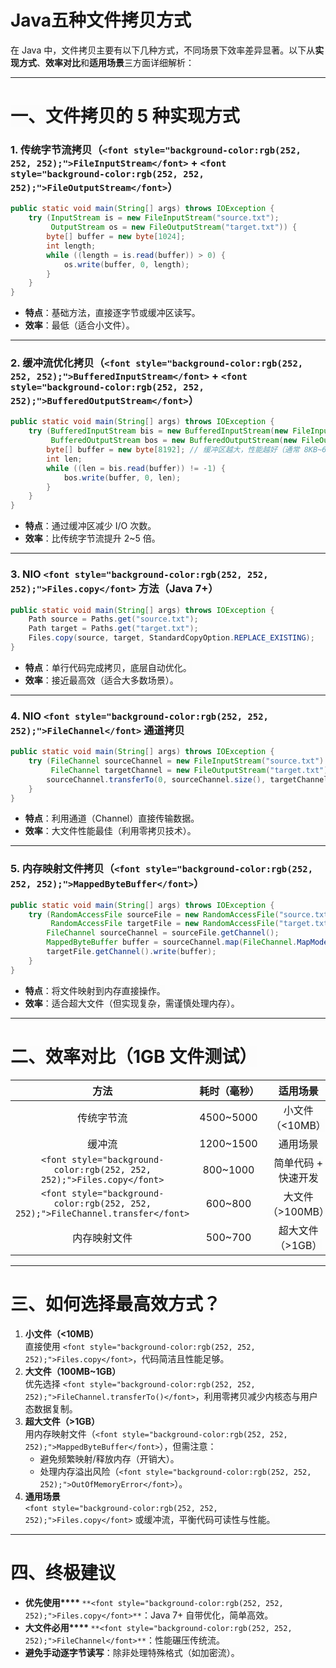 # Java五种文件拷贝方式

<font style="color:rgba(0, 0, 0, 0.9);background-color:rgb(252, 252, 252);">在 Java 中，文件拷贝主要有以下几种方式，不同场景下效率差异显著。以下从</font>**<font style="color:rgba(0, 0, 0, 0.9);background-color:rgb(252, 252, 252);">实现方式</font>**<font style="color:rgba(0, 0, 0, 0.9);background-color:rgb(252, 252, 252);">、</font>**<font style="color:rgba(0, 0, 0, 0.9);background-color:rgb(252, 252, 252);">效率对比</font>**<font style="color:rgba(0, 0, 0, 0.9);background-color:rgb(252, 252, 252);">和</font>**<font style="color:rgba(0, 0, 0, 0.9);background-color:rgb(252, 252, 252);">适用场景</font>**<font style="color:rgba(0, 0, 0, 0.9);background-color:rgb(252, 252, 252);">三方面详细解析：</font>

---

# <font style="color:rgba(0, 0, 0, 0.9);background-color:rgb(252, 252, 252);">一、文件拷贝的 5 种实现方式</font>

### <font style="color:rgba(0, 0, 0, 0.9);background-color:rgb(252, 252, 252);">1. 传统字节流拷贝（</font>`<font style="background-color:rgb(252, 252, 252);">FileInputStream</font>`<font style="color:rgba(0, 0, 0, 0.9);background-color:rgb(252, 252, 252);"> + </font>`<font style="background-color:rgb(252, 252, 252);">FileOutputStream</font>`<font style="color:rgba(0, 0, 0, 0.9);background-color:rgb(252, 252, 252);">）</font>

```java
public static void main(String[] args) throws IOException {
    try (InputStream is = new FileInputStream("source.txt");
         OutputStream os = new FileOutputStream("target.txt")) {
        byte[] buffer = new byte[1024];
        int length;
        while ((length = is.read(buffer)) > 0) {
            os.write(buffer, 0, length);
        }
    }
}
```

+ **<font style="color:rgba(0, 0, 0, 0.9);background-color:rgb(252, 252, 252);">特点</font>**<font style="color:rgba(0, 0, 0, 0.9);background-color:rgb(252, 252, 252);">：基础方法，直接逐字节或缓冲区读写。</font>
+ **<font style="color:rgba(0, 0, 0, 0.9);background-color:rgb(252, 252, 252);">效率</font>**<font style="color:rgba(0, 0, 0, 0.9);background-color:rgb(252, 252, 252);">：最低（适合小文件）。</font>

---

### <font style="color:rgba(0, 0, 0, 0.9);background-color:rgb(252, 252, 252);">2. 缓冲流优化拷贝（</font>`<font style="background-color:rgb(252, 252, 252);">BufferedInputStream</font>`<font style="color:rgba(0, 0, 0, 0.9);background-color:rgb(252, 252, 252);"> + </font>`<font style="background-color:rgb(252, 252, 252);">BufferedOutputStream</font>`<font style="color:rgba(0, 0, 0, 0.9);background-color:rgb(252, 252, 252);">）</font>

```java
public static void main(String[] args) throws IOException {
    try (BufferedInputStream bis = new BufferedInputStream(new FileInputStream("source.txt"));
         BufferedOutputStream bos = new BufferedOutputStream(new FileOutputStream("target.txt"))) {
        byte[] buffer = new byte[8192]; // 缓冲区越大，性能越好（通常 8KB~64KB）
        int len;
        while ((len = bis.read(buffer)) != -1) {
            bos.write(buffer, 0, len);
        }
    }
}
```

+ **<font style="color:rgba(0, 0, 0, 0.9);background-color:rgb(252, 252, 252);">特点</font>**<font style="color:rgba(0, 0, 0, 0.9);background-color:rgb(252, 252, 252);">：通过缓冲区减少 I/O 次数。</font>
+ **<font style="color:rgba(0, 0, 0, 0.9);background-color:rgb(252, 252, 252);">效率</font>**<font style="color:rgba(0, 0, 0, 0.9);background-color:rgb(252, 252, 252);">：比传统字节流提升 2~5 倍。</font>

---

### <font style="color:rgba(0, 0, 0, 0.9);background-color:rgb(252, 252, 252);">3. NIO </font>`<font style="background-color:rgb(252, 252, 252);">Files.copy</font>`<font style="color:rgba(0, 0, 0, 0.9);background-color:rgb(252, 252, 252);"> 方法（Java 7+）</font>

```java
public static void main(String[] args) throws IOException {
    Path source = Paths.get("source.txt");
    Path target = Paths.get("target.txt");
    Files.copy(source, target, StandardCopyOption.REPLACE_EXISTING);
}
```

+ **<font style="color:rgba(0, 0, 0, 0.9);background-color:rgb(252, 252, 252);">特点</font>**<font style="color:rgba(0, 0, 0, 0.9);background-color:rgb(252, 252, 252);">：单行代码完成拷贝，底层自动优化。</font>
+ **<font style="color:rgba(0, 0, 0, 0.9);background-color:rgb(252, 252, 252);">效率</font>**<font style="color:rgba(0, 0, 0, 0.9);background-color:rgb(252, 252, 252);">：接近最高效（适合大多数场景）。</font>

---

### <font style="color:rgba(0, 0, 0, 0.9);background-color:rgb(252, 252, 252);">4. NIO </font>`<font style="background-color:rgb(252, 252, 252);">FileChannel</font>`<font style="color:rgba(0, 0, 0, 0.9);background-color:rgb(252, 252, 252);"> 通道拷贝</font>

```java
public static void main(String[] args) throws IOException {
    try (FileChannel sourceChannel = new FileInputStream("source.txt").getChannel();
         FileChannel targetChannel = new FileOutputStream("target.txt").getChannel()) {
        sourceChannel.transferTo(0, sourceChannel.size(), targetChannel);
    }
}
```

+ **<font style="color:rgba(0, 0, 0, 0.9);background-color:rgb(252, 252, 252);">特点</font>**<font style="color:rgba(0, 0, 0, 0.9);background-color:rgb(252, 252, 252);">：利用通道（Channel）直接传输数据。</font>
+ **<font style="color:rgba(0, 0, 0, 0.9);background-color:rgb(252, 252, 252);">效率</font>**<font style="color:rgba(0, 0, 0, 0.9);background-color:rgb(252, 252, 252);">：大文件性能最佳（利用零拷贝技术）。</font>

---

### <font style="color:rgba(0, 0, 0, 0.9);background-color:rgb(252, 252, 252);">5. 内存映射文件拷贝（</font>`<font style="background-color:rgb(252, 252, 252);">MappedByteBuffer</font>`<font style="color:rgba(0, 0, 0, 0.9);background-color:rgb(252, 252, 252);">）</font>

```java
public static void main(String[] args) throws IOException {
    try (RandomAccessFile sourceFile = new RandomAccessFile("source.txt", "r");
         RandomAccessFile targetFile = new RandomAccessFile("target.txt", "rw")) {
        FileChannel sourceChannel = sourceFile.getChannel();
        MappedByteBuffer buffer = sourceChannel.map(FileChannel.MapMode.READ_ONLY, 0, sourceChannel.size());
        targetFile.getChannel().write(buffer);
    }
}
```

+ **<font style="color:rgba(0, 0, 0, 0.9);background-color:rgb(252, 252, 252);">特点</font>**<font style="color:rgba(0, 0, 0, 0.9);background-color:rgb(252, 252, 252);">：将文件映射到内存直接操作。</font>
+ **<font style="color:rgba(0, 0, 0, 0.9);background-color:rgb(252, 252, 252);">效率</font>**<font style="color:rgba(0, 0, 0, 0.9);background-color:rgb(252, 252, 252);">：适合超大文件（但实现复杂，需谨慎处理内存）。</font>

---

# <font style="color:rgba(0, 0, 0, 0.9);background-color:rgb(252, 252, 252);">二、效率对比（1GB 文件测试）</font>

| **<font style="background-color:rgb(252, 252, 252);">方法</font>** | **<font style="background-color:rgb(252, 252, 252);">耗时（毫秒）</font>** | **<font style="background-color:rgb(252, 252, 252);">适用场景</font>** |
| :---: | :---: | :---: |
| <font style="background-color:rgb(252, 252, 252);">传统字节流</font> | <font style="background-color:rgb(252, 252, 252);">4500~5000</font> | <font style="background-color:rgb(252, 252, 252);">小文件（<10MB）</font> |
| <font style="background-color:rgb(252, 252, 252);">缓冲流</font> | <font style="background-color:rgb(252, 252, 252);">1200~1500</font> | <font style="background-color:rgb(252, 252, 252);">通用场景</font> |
| `<font style="background-color:rgb(252, 252, 252);">Files.copy</font>` | <font style="background-color:rgb(252, 252, 252);">800~1000</font> | <font style="background-color:rgb(252, 252, 252);">简单代码 + 快速开发</font> |
| `<font style="background-color:rgb(252, 252, 252);">FileChannel.transfer</font>` | <font style="background-color:rgb(252, 252, 252);">600~800</font> | <font style="background-color:rgb(252, 252, 252);">大文件（>100MB）</font> |
| <font style="background-color:rgb(252, 252, 252);">内存映射文件</font> | <font style="background-color:rgb(252, 252, 252);">500~700</font> | <font style="background-color:rgb(252, 252, 252);">超大文件（>1GB）</font> |

---

# <font style="color:rgba(0, 0, 0, 0.9);background-color:rgb(252, 252, 252);">三、如何选择最高效方式？</font>

1. **<font style="color:rgba(0, 0, 0, 0.9);background-color:rgb(252, 252, 252);">小文件（<10MB）</font>**<font style="color:rgba(0, 0, 0, 0.9);background-color:rgb(252, 252, 252);">  
</font><font style="color:rgba(0, 0, 0, 0.9);background-color:rgb(252, 252, 252);">直接使用</font><font style="color:rgba(0, 0, 0, 0.9);background-color:rgb(252, 252, 252);"> </font>`<font style="background-color:rgb(252, 252, 252);">Files.copy</font>`<font style="color:rgba(0, 0, 0, 0.9);background-color:rgb(252, 252, 252);">，代码简洁且性能足够。</font>
2. **<font style="color:rgba(0, 0, 0, 0.9);background-color:rgb(252, 252, 252);">大文件（100MB~1GB）</font>**<font style="color:rgba(0, 0, 0, 0.9);background-color:rgb(252, 252, 252);">  
</font><font style="color:rgba(0, 0, 0, 0.9);background-color:rgb(252, 252, 252);">优先选择</font><font style="color:rgba(0, 0, 0, 0.9);background-color:rgb(252, 252, 252);"> </font>`<font style="background-color:rgb(252, 252, 252);">FileChannel.transferTo()</font>`<font style="color:rgba(0, 0, 0, 0.9);background-color:rgb(252, 252, 252);">，利用零拷贝减少内核态与用户态数据复制。</font>
3. **<font style="color:rgba(0, 0, 0, 0.9);background-color:rgb(252, 252, 252);">超大文件（>1GB）</font>**<font style="color:rgba(0, 0, 0, 0.9);background-color:rgb(252, 252, 252);">  
</font><font style="color:rgba(0, 0, 0, 0.9);background-color:rgb(252, 252, 252);">用内存映射文件（</font>`<font style="background-color:rgb(252, 252, 252);">MappedByteBuffer</font>`<font style="color:rgba(0, 0, 0, 0.9);background-color:rgb(252, 252, 252);">），但需注意：</font>
    + <font style="color:rgba(0, 0, 0, 0.9);background-color:rgb(252, 252, 252);">避免频繁映射/释放内存（开销大）。</font>
    + <font style="color:rgba(0, 0, 0, 0.9);background-color:rgb(252, 252, 252);">处理内存溢出风险（</font>`<font style="background-color:rgb(252, 252, 252);">OutOfMemoryError</font>`<font style="color:rgba(0, 0, 0, 0.9);background-color:rgb(252, 252, 252);">）。</font>
4. **<font style="color:rgba(0, 0, 0, 0.9);background-color:rgb(252, 252, 252);">通用场景</font>**<font style="color:rgba(0, 0, 0, 0.9);background-color:rgb(252, 252, 252);">  
</font>`<font style="background-color:rgb(252, 252, 252);">Files.copy</font>`<font style="color:rgba(0, 0, 0, 0.9);background-color:rgb(252, 252, 252);"> </font><font style="color:rgba(0, 0, 0, 0.9);background-color:rgb(252, 252, 252);">或缓冲流，平衡代码可读性与性能。</font>

---

# <font style="color:rgba(0, 0, 0, 0.9);background-color:rgb(252, 252, 252);">四、终极建议</font>

+ **<font style="color:rgba(0, 0, 0, 0.9);background-color:rgb(252, 252, 252);">优先使用</font>****<font style="color:rgba(0, 0, 0, 0.9);background-color:rgb(252, 252, 252);"> </font>**`**<font style="background-color:rgb(252, 252, 252);">Files.copy</font>**`<font style="color:rgba(0, 0, 0, 0.9);background-color:rgb(252, 252, 252);">：Java 7+ 自带优化，简单高效。</font>
+ **<font style="color:rgba(0, 0, 0, 0.9);background-color:rgb(252, 252, 252);">大文件必用</font>****<font style="color:rgba(0, 0, 0, 0.9);background-color:rgb(252, 252, 252);"> </font>**`**<font style="background-color:rgb(252, 252, 252);">FileChannel</font>**`<font style="color:rgba(0, 0, 0, 0.9);background-color:rgb(252, 252, 252);">：性能碾压传统流。</font>
+ **<font style="color:rgba(0, 0, 0, 0.9);background-color:rgb(252, 252, 252);">避免手动逐字节读写</font>**<font style="color:rgba(0, 0, 0, 0.9);background-color:rgb(252, 252, 252);">：除非处理特殊格式（如加密流）。</font>
